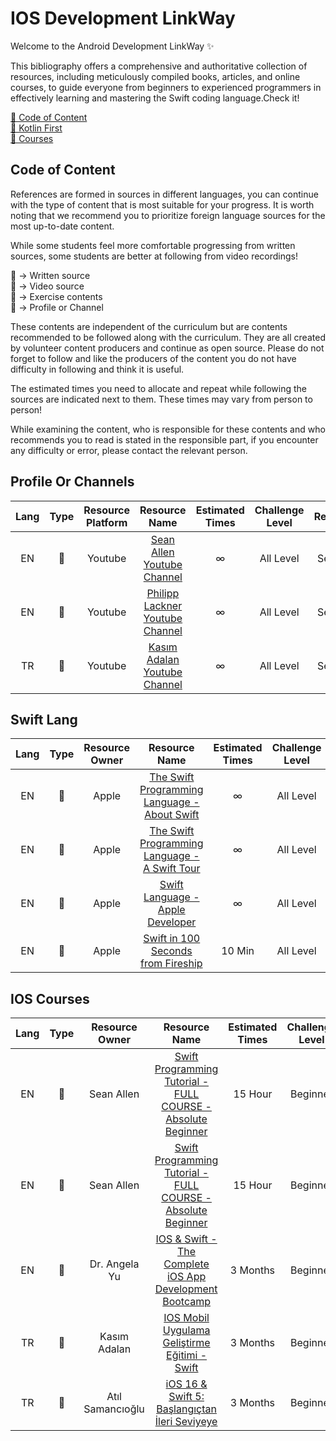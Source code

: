 # IOS Development LinkWay

Welcome to the Android Development LinkWay ✨

This bibliography offers a comprehensive and authoritative collection of resources, including meticulously compiled books, articles, and online courses, to guide everyone from beginners to experienced programmers in effectively learning and mastering the Swift coding language.Check it!

[📌  Code of Content](#cc) <br>
[📌  Kotlin First](#sl) <br>
[📌  Courses](#co) <br>

## <a name="cc"></a>Code of Content

References are formed in sources in different languages, you can continue with the type of content that is most suitable for your progress. It is worth noting that we recommend you to prioritize foreign language sources for the most up-to-date content.

While some students feel more comfortable progressing from written sources, some students are better at following from video recordings!

📑 -> Written source <br>
🎥 -> Video source <br>
📝 -> Exercise contents <br>
👤 -> Profile or Channel <br>

These contents are independent of the curriculum but are contents recommended to be followed along with the curriculum. They are all created by volunteer content producers and continue as open source. Please do not forget to follow and like the producers of the content you do not have difficulty in following and think it is useful.

The estimated times you need to allocate and repeat while following the sources are indicated next to them. These times may vary from person to person!

While examining the content, who is responsible for these contents and who recommends you to read is stated in the responsible part, if you encounter any difficulty or error, please contact the relevant person.


## <a name="ne"></a> Profile Or Channels

|Lang|Type  |Resource Platform |         Resource Name          |  Estimated Times |Challenge Level |Responsible |
|:--:|:-----:|:-----:|:-------------------------------------:|:--------------:|:-------------:|:---------------------:|
|EN  |👤     |Youtube | [Sean Allen Youtube Channel](https://www.youtube.com/@seanallen)                                                        |∞        |All Level  | Serkan Alıç          |
|EN  |👤     |Youtube | [Philipp Lackner Youtube Channel](https://www.youtube.com/@PhilippLackner/featured)                                                        |∞        |All Level  | Serkan Alıç          |
|TR  |👤     |Youtube | [Kasım Adalan Youtube Channel](https://www.youtube.com/@kasimadalan)                                                        |∞        |All Level  | Serkan Alıç          |

## <a name="sl"></a> Swift Lang

|Lang|Type  |Resource Owner |         Resource Name          |  Estimated Times |Challenge Level |Responsible |
|:--:|:-----:|:-----:|:-------------------------------------:|:--------------:|:-------------:|:---------------------:|
|EN  |📑     |Apple | [The Swift Programming Language - About Swift](https://docs.swift.org/swift-book/documentation/the-swift-programming-language/aboutswift)                                                        |∞        |All Level  | Serkan Alıç          |
|EN  |📑     |Apple | [The Swift Programming Language - A Swift Tour](https://docs.swift.org/swift-book/documentation/the-swift-programming-language/guidedtour)   |∞        |All Level  | Serkan Alıç          |
|EN  |📑     |Apple | [Swift Language - Apple Developer](https://developer.apple.com/swift/)   |∞        |All Level  | Serkan Alıç          |
|EN  |🎥     |Apple | [Swift in 100 Seconds from Fireship](https://www.youtube.com/watch?v=nAchMctX4YA&ab_channel=Fireship)   |10 Min        |All Level  | Serkan Alıç          |

## <a name="co"></a> IOS Courses

|Lang|Type  |Resource Owner |         Resource Name          |  Estimated Times |Challenge Level |Responsible |
|:--:|:-----:|:-----:|:-------------------------------------:|:--------------:|:-------------:|:---------------------:|
|EN  |📑     |Sean Allen | [Swift Programming Tutorial - FULL COURSE - Absolute Beginner](https://www.youtube.com/watch?v=CwA1VWP0Ldw&ab_channel=SeanAllen)                                                        |15 Hour        |Beginner  | Serkan Alıç          |
|EN  |📑     |Sean Allen | [Swift Programming Tutorial - FULL COURSE - Absolute Beginner](https://www.youtube.com/watch?v=CwA1VWP0Ldw&ab_channel=SeanAllen)                                                        |15 Hour        |Beginner  | Serkan Alıç          |
|EN  |🎥     |Dr. Angela Yu | [IOS & Swift - The Complete iOS App Development Bootcamp](https://www.udemy.com/course/ios-13-app-development-bootcamp/)   |3 Months        |Beginner  | Serkan Alıç          |
|TR  |🎥     |Kasım Adalan | [IOS Mobil Uygulama Geliştirme Eğitimi - Swift](https://www.udemy.com/course/ios-mobil-uygulama-gelistirme-egitimi-swift/)   |3 Months        |Beginner  | Serkan Alıç          |
|TR  |🎥     |Atıl Samancıoğlu | [iOS 16 & Swift 5: Başlangıçtan İleri Seviyeye](https://www.udemy.com/course/ios-gelistirme-kursu/)   |3 Months        |Beginner  | Serkan Alıç          |



